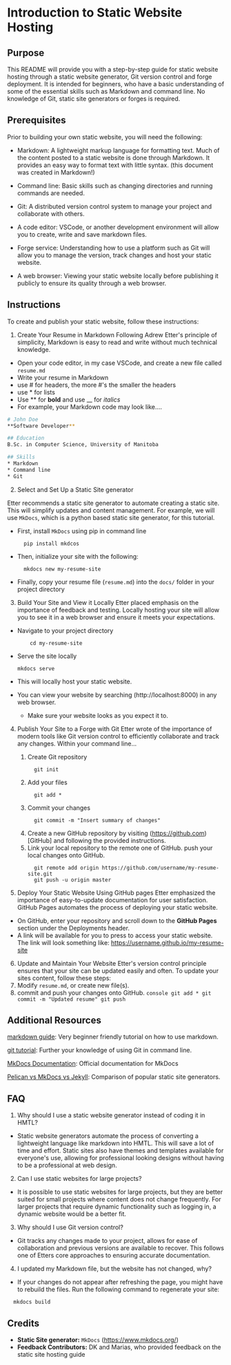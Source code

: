 # Introduction to Static Website Hosting

## Purpose
This README will provide you with a step-by-step guide for static website hosting through a static website generator, Git version control and forge deployment.
It is intended for beginners, who have a basic understanding of some of the essential skills such as Markdown and command line. No knowledge of Git, static site generators or forges is required.



## Prerequisites
Prior to building your own static website, you will need the following:
* Markdown: A lightweight markup language for formatting text. 
            Much of the content posted to a static website is done through Markdown. 
            It provides an easy way to format text with little syntax. (this document was created in Markdown!)
* Command line: Basic skills such as changing directories and running commands are needed.
* Git: A distributed version control system to manage your project and collaborate with others.

* A code editor: VSCode, or another development environment will allow you to create, write and save markdown files.
* Forge service: Understanding how to use a platform such as Git will allow you to manage the version, track changes and host your static website.
* A web browser: Viewing your static website locally before publishing it publicly to ensure its quality through a web browser.

## Instructions
To create and publish your static website, follow these instructions:
1. Create Your Resume in Markdown
 Following Adrew Etter's principle of simplicity, Markdown is easy to read and write without much technical knowledge.
 * Open your code editor, in my case VSCode, and create a new file called ```resume.md```
 * Write your resume in Markdown
  * use # for headers, the more #'s the smaller the headers
  * use * for lists
  * Use ** for **bold** and use __ for _italics_ 
  * For example, your Markdown code may look like....
```bash
# John Doe
**Software Developer**

## Education
B.Sc. in Computer Science, University of Manitoba

## Skills
* Markdown
* Command line
* Git
```

2. Select and Set Up a Static Site generator

 Etter recommends a static site generator to automate creating a static site.
 This will simplify updates and content management.
 For example, we will use ```MkDocs```, which is a python based static site generator, for this tutorial.
 * First, install ```MkDocs``` using pip in command line
    ```console
      pip install mkdcos
    ``` 
 * Then, initialize your site with the following:
    ```console
      mkdocs new my-resume-site
    ```
  
 * Finally, copy your resume file (```resume.md```) into the ```docs/``` folder in your project directory

3. Build Your Site and View it Locally
 Etter placed emphasis on the importance of feedback and testing. 
 Locally hosting your site will allow you to see it in a web browser and ensure it meets your expectations.
 * Navigate to your project directory
    ```console
        cd my-resume-site
    ```
 * Serve the site locally
    ``` console
    mkdocs serve
    ```

 * This will locally host your static website.
 * You can view your website by searching (http://localhost:8000) in any web browser.
    * Make sure your website looks as you expect it to.

4. Publish Your Site to a Forge with Git
Etter wrote of the importance of modern tools like Git version control to efficiently collaborate and track any changes.
Within your command line...
   1. Create Git repository
      ```console
        git init
      ```
   2. Add your files
      ```console
        git add *
      ```
   3. Commit your changes
      ```console
        git commit -m "Insert summary of changes"
      ```
   4. Create a new GitHub repository by visiting (https://github.com)[GitHub] and following the provided instructions.
   5. Link your local repository to the remote one of GitHub. push your local changes onto GitHub.
      ```console
        git remote add origin https://github.com/username/my-resume-site.git
        git push -u origin master
      ```

5. Deploy Your Static Website Using GitHub pages
Etter emphasized the importance of easy-to-update documentation for user satisfaction.
GitHub Pages automates the process of deploying your static website.
  * On GitHub, enter your repository and scroll down to the **GitHub Pages** section under the Deployments header.
  * A link will be available for you to press to access your static website. The link will look something like: https://username.github.io/my-resume-site

6. Update and Maintain Your Website 
Etter's version control principle ensures that your site can be updated easily and often.
To update your sites content, follow these steps:
  1. Modify `resume.md`, or create new file(s).
  2. commit and push your changes onto GitHub.
    ```console
        git add *
        git commit -m "Updated resume"
        git push
    ```



## Additional Resources
[markdown guide](https://commonmark.org/help/tutorial/02-emphasis.html): Very beginner friendly tutorial on how to use markdown.

[git tutorial](https://git-scm.com/docs/gittutorial): Further your knowledge of using Git in command line.

[MkDocs Documentation](mkdocs.org): Official documentation for MkDocs

[Pelican vs MkDocs vs Jekyll](jamstack.org/generators/): Comparison of popular static site generators.

## FAQ
1. Why should I use a static website generator instead of coding it in HMTL?
  * Static website generators automate the process of converting a lightweight language like markdown into HMTL.
  This will save a lot of time and effort. Static sites also have themes and templates available
  for everyone's use, allowing for professional looking designs without having to be a professional at web design.

2. Can I use static websites for large projects?
  * It is possible to use static websites for large projects, but they are better suited for small projects where content does not change frequently.
  For larger projects that require dynamic functionality such as logging in, a dynamic website would be a better fit.

3. Why should I use Git version control?
 * Git tracks any changes made to your project, allows for ease of collaboration and previous versions are available to recover. 
 This follows one of Etters core approaches to ensuring accurate documentation.

4. I updated my Markdown file, but the website has not changed, why?
  * If your changes do not appear after refreshing the page, you might have to rebuild the files.
  Run the following command to regenerate your site:
  ```console
    mkdocs build
  ```

## Credits
* **Static Site generator:** `MkDocs` (https://www.mkdocs.org/)
* **Feedback Contributors:** DK and Marias, who provided feedback on the static site hosting guide


